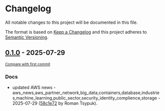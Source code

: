 # Changelog

All notable changes to this project will be documented in this file.

The format is based on [Keep a Changelog](http://keepachangelog.com/en/1.0.0/)
and this project adheres to [Semantic Versioning](http://semver.org/spec/v2.0.0.html).

<!-- insertion marker -->
## [0.1.0](https://github.com/tsypuk/aws-news/releases/tag/ver-2025-07-290.1.0) - 2025-07-29

<small>[Compare with first commit](https://github.com/tsypuk/aws-news/compare/6ebaeefb97ba8e39145d063b482ce6888c07cb32...ver-2025-07-29)</small>

### Docs

- updated AWS news - aws_news,aws_partner_network,big_data,containers,database,industries,machine_learning,public_sector,security_identity_complience,storage - 2025-07-29 ([58c1e72](https://github.com/tsypuk/aws-news/commit/58c1e72121021fa64eca403bf1733d5a4e3aeb7c) by Roman Tsypuk).

